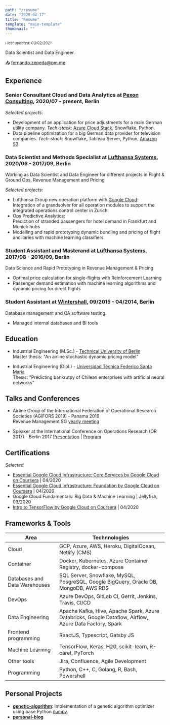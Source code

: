 ```yaml
---
path: "/resume"
date: "2020-04-17"
title: "Resume"
template: "main-template"
thumbnail: ""
---
```

<small> :information_source:  *last updated: 03/02/2021*</small>

Data Scientist and Data Engineer.

:outbox_tray: <fernando.zepeda@pm.me>

## Experience 

### Senior Consultant Cloud and Data Analytics at [Pexon Consulting](https://pexon-consulting.de/), 2020/07 - present, Berlin

*Selected projects*:
- Development of an application for price adjustments for a main German utility company. *Tech-stack*: [Azure Cloud Stack](https://azure.microsoft.com/en-us/), Snowflake, Python.  
- Data pipeline optimization for a big German data provider for television companies. *Tech-stack*: Snowflake, Tableau Server, Python, [Amazon S3](https://aws.amazon.com/s3/?nc2=h_ql_prod_fs_s3).

### Data Scientist and Methods Specialist at [Lufthansa Systems](https://www.lhsystems.com/), 2020/06 - 2017/09, Berlin

Working as Data Scientist and Data Engineer for different projects in Flight & Ground Ops, Revenue Management and Pricing   

*Selected projects*:
- Lufthansa Group new operation platform with [Google Cloud](https://cloud.google.com/):   
Integration of a grandsolver for all operation modules to support the integrated operations control center in Zurich
- Ops Predictive Analytics:  
 Prediction of stranded passengers for hotel demand in Frankfurt and Munich hubs 
- Modelling and rapid prototyping dynamic bundling and pricing of flight ancillaries with machine learning classifiers 

### Student Assistant and Masterand at [Lufthansa Systems](https://www.lhsystems.com/), 2017/08 - 2016/09, Berlin

Data Science and Rapid Prototyping in Revenue Management & Pricing

- Optimal price calculation for single-flights with Reinforcement Learning 
- Passenger demand estimation with machine learning algorithms and dynamic pricing for direct flights

### Student Assistant at [Wintershall](https://wintershalldea.com/en), 09/2015 - 04/2014, Berlin

Database management and QA software testing. 

- Managed internal databases and BI tools 

## Education 
-  <span class="colored-text_1">Industrial Engineering (M.Sc.)</span> - [Technical University of Berlin](https://www.tu-berlin.de/menue/home/)  
Master thesis: "An airline stochastic dynamic pricing model"

-  <span class="colored-text_1">Industrial Engineering (Dipl.)</span> - 
[Universidad Técnica Federico Santa María](https://www.usm.cl/)  
Thesis: "Predicting bankrutpy of Chilean enterprises with artificial neural networks"

## Talks and Conferences 

- Airline Group of the International Federation of Operational Research Societies (<span class="colored-text_1">AGIFORS 2019</span>) - Panama 2019  
Revenue Management SG [yearly meeting](https://agifors.org/rm-2019)

- Speaker at the International Conference on Operations Research (<span class="colored-text_1">OR 2017</span>) - Berlin 2017 [Presentation](https://www.dropbox.com/s/h7vtkc215zh3r43/OR_2017.pdf?dl=0) | [Program](https://www.euro-online.org/conf/admin/tmp/program-gor2017.pdf)


## Certifications 

*Selected*

- [Essential Google Cloud Infrastructure: Core Services by Google Cloud on Coursera](https://www.coursera.org/account/accomplishments/records/W2ZTKPJ8QG4D) | 04/2020
- [Essential Google Cloud Infrastructure: Foundation by Google Cloud on Coursera](https://www.coursera.org/account/accomplishments/records/N7W6UZCUCHY6) | 04/2020
- Google Cloud Fundamentals: Big Data & Machine Learning | Jellyfish, 03/2020
- [Intro to TensorFlow by Google Cloud on Coursera](https://www.coursera.org/account/accomplishments/records/B7SLNSP8BY9U) | 04/2020

## Frameworks & Tools 

| Area                                                              | Technnologies                                                                                           |
|-------------------------------------------------------------------|---------------------------------------------------------------------------------------------------------|
| <span class="colored-text_1">Cloud</span>                         | GCP, Azure, AWS, Heroku, DigitalOcean, Netlify (CMS)                                                    |
| <span class="colored-text_1">Container</span>                     | Docker, Kubernetes, Azure Container Registry, docker-compose                                            |
| <span class="colored-text_1">Databases and Data Warehouses</span> | SQL Server, Snowflake, MySQL, PosgreSQL, Google BigQuery, Oracle DB, MongoDB, AWS RDS                   |
| <span class="colored-text_1">DevOps</span>                        | Azure DevOps, GitLab CI, Gerrit, Jenkins, Travis, CI/CD                                                 |
| <span class="colored-text_1">Data Engineering</span>              | Apache Kafka, Hive, Apache Spark, Azure Databricks, Google Dataflow, Airflow, Azure Data Factory, Spark |
| <span class="colored-text_1">Frontend programming</span>          | ReactJS, Typescript, Gatsby JS                                                                          |
| <span class="colored-text_1">Machine Learning</span>              | TensorFlow, Keras, H20, scikit-learn, R-caret, PyTorch                                                  |
| <span class="colored-text_1">Other tools</span>                   | Jira, Confluence, Agile Development                                                                     |
| <span class="colored-text_1">Programming</span>                   | Python, C++, C, Golang, R, Bash, Powershell                                                             |


## Personal Projects 

- **[genetic-algorithm](https://github.com/Fmrhj/genetic-algorithm)**: Implementation of a genetic algorithm optimizer using base Python [numpy](https://numpy.org/). 
- **[personal-blog](https://www.fernandozepeda.io/blog)**
